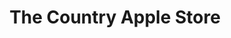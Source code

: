 ---
title: "The Country Apple Store"
url: /brampton/the-country-apple-store/
shop: Gemüse & Obst
---